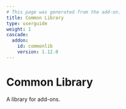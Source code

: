 ```yaml
---
# This page was generated from the add-on.
title: Common Library
type: userguide
weight: 1
cascade:
  addon:
    id: commonlib
    version: 1.12.0
---
```


# Common Library

A library for add-ons.
